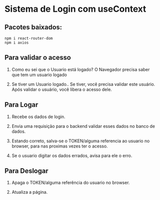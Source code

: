 # Sistema de Login com useContext

## Pacotes baixados:
    npm i react-router-dom
    npm i axios


## Para validar o acesso
1. Como eu sei que o Usuario está logado?
    O Navegador precisa saber que tem um usuario logado

2. Se tiver um Usuario logado..
    Se tiver, você precisa validar este usuário.
    Após validar o usuário, você libera o acesso dele.


## Para Logar
1. Recebe os dados de login.

2. Envia uma requisição para o backend validar esses dados no banco de dados.

3. Estando correto, salva-se o TOKEN/alguma referencia ao usuario no browser, para nas proximas vezes ter o acesso.

4. Se o usuario digitar os dados errados, avisa para ele o erro.


## Para Deslogar
1. Apaga o TOKEN/alguma referência do usuario no browser.

2. Atualiza a página.
